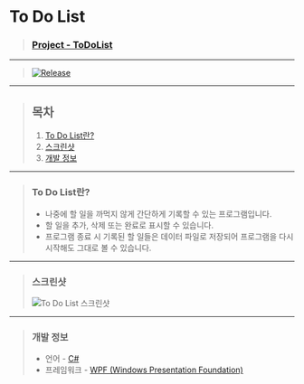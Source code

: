 # **To Do List**

> ### **[Project - ToDoList](http://banb.work/Project/ToDoList)**

---

> [![Release](https://img.shields.io/badge/Release-v1.0-2F9D27?style=for-the-badge&logo=GitLab&logoColor=white)](https://gitlab.com/BanB3515/ToDoList/-/releases)

---

> ## **목차**
>
> 1. [To Do List란?](#To-Do-List란)
> 2. [스크린샷](#스크린샷)
> 3. [개발 정보](#개발-정보)

---

> ### **To Do List란?**
>
> -   나중에 할 일을 까먹지 않게 간단하게 기록할 수 있는 프로그램입니다.
> -   할 일을 추가, 삭제 또는 완료로 표시할 수 있습니다.
> -   프로그램 종료 시 기록된 할 일들은 데이터 파일로 저장되어 프로그램을 다시 시작해도 그대로 볼 수 있습니다.

---

> ### **스크린샷**
>
> ![To Do List 스크린샷](https://gitlab.com/BanB3515/ToDoList/-/raw/main/Screenshots/Screenshot.png)

---

> ### **개발 정보**
>
> -   언어 - [C#](https://docs.microsoft.com/ko-kr/dotnet/csharp/)
> -   프레임워크 - [WPF (Windows Presentation Foundation)](https://docs.microsoft.com/ko-kr/visualstudio/designers/getting-started-with-wpf?view=vs-2019)

